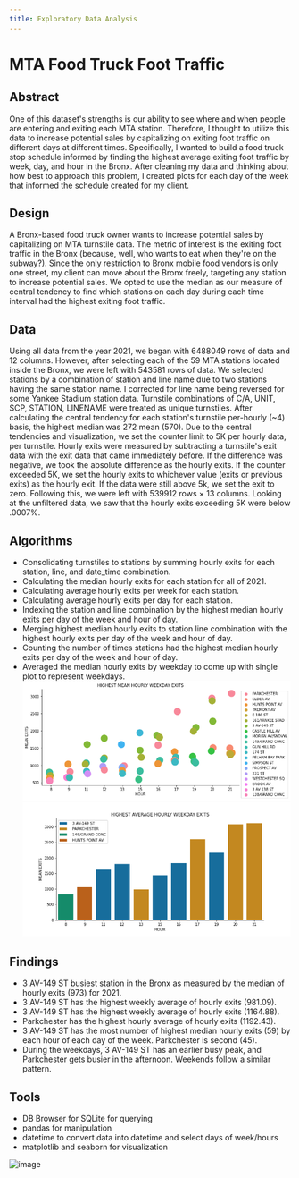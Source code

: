 ```yaml
---
title: Exploratory Data Analysis
---
```


# MTA Food Truck Foot Traffic 

## Abstract
One of this dataset's strengths is our ability to see where and when people are entering and exiting each MTA station. Therefore, I thought to utilize this data to increase potential sales by capitalizing on exiting foot traffic on different days at different times. Specifically, I wanted to build a food truck stop schedule informed by finding the highest average exiting foot traffic by week, day, and hour in the Bronx. After cleaning my data and thinking about how best to approach this problem, I created plots for each day of the week that informed the schedule created for my client.

## Design
A Bronx-based food truck owner wants to increase potential sales by capitalizing on MTA turnstile data. The metric of interest is the exiting foot traffic in the Bronx (because, well, who wants to eat when they're on the subway?). Since the only restriction to Bronx mobile food vendors is only one street, my client can move about the Bronx freely, targeting any station to increase potential sales. We opted to use the median as our measure of central tendency to find which stations on each day during each time interval had the highest exiting foot traffic.

## Data
Using all data from the year 2021, we began with 6488049 rows of data and 12 columns. However, after selecting each of the 59 MTA stations located inside the Bronx, we were left with 543581 rows of data. We selected stations by a combination of station and line name due to two stations having the same station name. I corrected for line name being reversed for some Yankee Stadium station data. Turnstile combinations of C/A, UNIT, SCP, STATION, LINENAME were treated as unique turnstiles.
After calculating the central tendency for each station's turnstile per-hourly (~4) basis, the highest median was 272 mean (570). Due to the central tendencies and visualization, we set the counter limit to 5K per hourly data, per turnstile. Hourly exits were measured by subtracting a turnstile's exit data with the exit data that came immediately before. If the difference was negative, we took the absolute difference as the hourly exits. If the counter exceeded 5K, we set the hourly exits to whichever value (exits or previous exits) as the hourly exit. If the data were still above 5k, we set the exit to zero. Following this, we were left with 539912 rows × 13 columns. Looking at the unfiltered data, we saw that the hourly exits exceeding 5K were below .0007%.

## Algorithms
- Consolidating turnstiles to stations by summing hourly exits for each station, line, and date_time combination.
- Calculating the median hourly exits for each station for all of 2021.
- Calculating average hourly exits per week for each station.
- Calculating average hourly exits per day for each station.
- Indexing the station and line combination by the highest median hourly exits per day of the week and hour of day.
- Merging highest median hourly exits to station line combination with the highest hourly exits per day of the week and hour of day.
- Counting the number of times stations had the highest median hourly exits per day of the week and hour of day.
- Averaged the median hourly exits by weekday to come up with single plot to represent weekdays.
![image](/assets/python/EDA/dots.png)
![image](/assets/python/EDA/weekmean.png)


## Findings
- 3 AV-149 ST busiest station in the Bronx as measured by the median of hourly exits (973) for 2021.
- 3 AV-149 ST has the highest weekly average of hourly exits (981.09).
- 3 AV-149 ST has the highest weekly average of hourly exits (1164.88).
- Parkchester has the highest hourly average of hourly exits (1192.43).
- 3 AV-149 ST has the most number of highest median hourly exits (59) by each hour of each day of the week. Parkchester is second (45).
- During the weekdays, 3 AV-149 ST has an earlier busy peak, and Parkchester gets busier in the afternoon. Weekends follow a similar pattern.

## Tools
- DB Browser for SQLite for querying
- pandas for manipulation
- datetime to convert data into datetime and select days of week/hours
- matplotlib and seaborn for visualization


![image](/assets/python/EDA/EDA_calendar_Clayton_Young.png)

